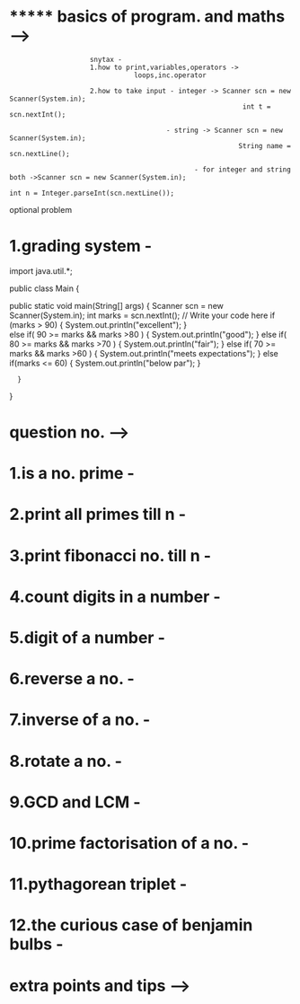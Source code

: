 # ***** basics of program. and maths -->  
                        snytax - 
                        1.how to print,variables,operators ->
				                   loops,inc.operator

                        2.how to take input - integer -> Scanner scn = new Scanner(System.in);
                                         			          int t = scn.nextInt();

                                           - string -> Scanner scn = new Scanner(System.in);  
                                        			         String name = scn.nextLine();

			                                      - for integer and string both ->Scanner scn = new Scanner(System.in); 
                                 	                  			                  int n = Integer.parseInt(scn.nextLine());

  optional problem
  # 1.grading system - 
  import java.util.*;

public class Main {

  public static void main(String[] args) {
    Scanner scn = new Scanner(System.in);
    int marks = scn.nextInt();
    // Write your code here
    if (marks > 90)
    {
      System.out.println("excellent");
    }  
    else if( 90 >= marks && marks >80 )
    {
      System.out.println("good");
    }
    else if( 80 >= marks && marks >70 )
    {
      System.out.println("fair");
    }
    else if( 70 >= marks && marks >60 )
    {
      System.out.println("meets expectations");
    }
    else if(marks <= 60)
    {
      System.out.println("below par");
    }

      }
}                   
# question no. -->
# 1.is a no. prime - 

# 2.print all primes till n -

# 3.print fibonacci no. till n - 

# 4.count digits in a number -

# 5.digit of a number -

# 6.reverse a no. -

# 7.inverse of a no. -

# 8.rotate a no. -

# 9.GCD and LCM -

# 10.prime factorisation of a no. -

# 11.pythagorean triplet -

# 12.the curious case of benjamin bulbs -

  
# extra points and tips --> 
